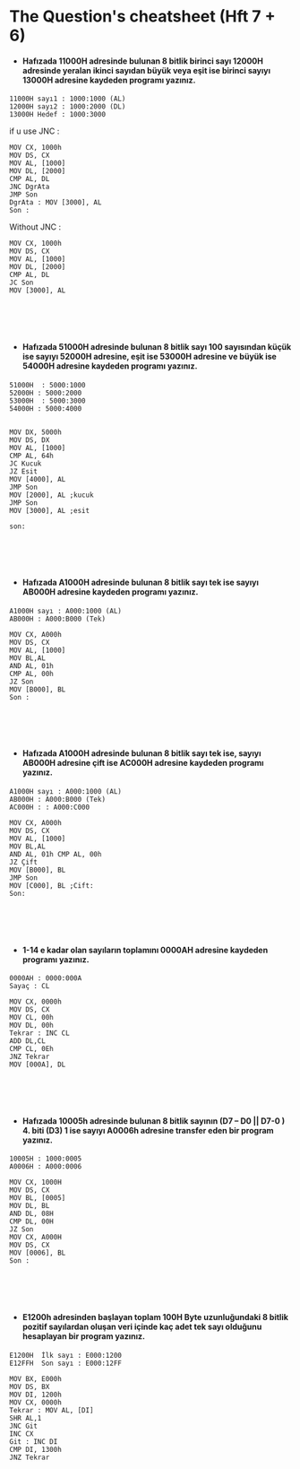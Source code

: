 # The Question's cheatsheet (Hft 7 + 6)

* #### Hafızada 11000H adresinde bulunan 8 bitlik birinci sayı 12000H adresinde yeralan ikinci sayıdan büyük veya eşit ise birinci sayıyı 13000H adresine kaydeden programı yazınız.

```
11000H sayı1 : 1000:1000 (AL) 
12000H sayı2 : 1000:2000 (DL) 
13000H Hedef : 1000:3000
```

if u use JNC :
```assembly
MOV CX, 1000h 
MOV DS, CX 
MOV AL, [1000] 
MOV DL, [2000] 
CMP AL, DL 
JNC DgrAta 
JMP Son
DgrAta : MOV [3000], AL 
Son :

```

Without JNC :

```assembly
MOV CX, 1000h 
MOV DS, CX 
MOV AL, [1000] 
MOV DL, [2000] 
CMP AL, DL
JC Son
MOV [3000], AL

```

<br>
<br>
<br>

* #### Hafızada 51000H adresinde bulunan 8 bitlik sayı 100 sayısından küçük ise sayıyı 52000H adresine, eşit ise 53000H adresine ve büyük ise 54000H adresine kaydeden programı yazınız.

```
51000H  : 5000:1000
52000H : 5000:2000 
53000H  : 5000:3000 
54000H : 5000:4000
  
```
```assembly
MOV DX, 5000h 
MOV DS, DX 
MOV AL, [1000] 
CMP AL, 64h
JC Kucuk
JZ Esit
MOV [4000], AL 
JMP Son
MOV [2000], AL ;kucuk
JMP Son 
MOV [3000], AL ;esit

son:
```
<br>
<br>
<br>



* #### Hafızada A1000H adresinde bulunan 8 bitlik sayı tek ise sayıyı AB000H adresine kaydeden programı yazınız.

```
A1000H sayı : A000:1000 (AL) 
AB000H : A000:B000 (Tek)
```
```assembly
MOV CX, A000h 
MOV DS, CX 
MOV AL, [1000] 
MOV BL,AL 
AND AL, 01h 
CMP AL, 00h
JZ Son
MOV [B000], BL
Son :
```
<br>
<br>
<br>


* #### Hafızada A1000H adresinde bulunan 8 bitlik sayı tek ise, sayıyı AB000H adresine çift ise AC000H adresine kaydeden programı yazınız.

```
A1000H sayı : A000:1000 (AL) 
AB000H : A000:B000 (Tek)
AC000H : : A000:C000
```
```assembly
MOV CX, A000h 
MOV DS, CX 
MOV AL, [1000] 
MOV BL,AL 
AND AL, 01h CMP AL, 00h
JZ Çift
MOV [B000], BL
JMP Son
MOV [C000], BL ;Cift:
Son:
```

<br>
<br>
<br>

* #### 1-14 e kadar olan sayıların toplamını 0000AH adresine kaydeden programı yazınız.

```
0000AH : 0000:000A
Sayaç : CL
```

```assembly
MOV CX, 0000h 
MOV DS, CX 
MOV CL, 00h 
MOV DL, 00h
Tekrar : INC CL
ADD DL,CL
CMP CL, 0Eh 
JNZ Tekrar 
MOV [000A], DL

```

<br>
<br>
<br>

* #### Hafızada 10005h adresinde bulunan 8 bitlik sayının (D7 – D0 || D7-0 ) 4. biti (D3) 1 ise sayıyı A0006h adresine transfer eden bir program yazınız.

```
10005H : 1000:0005 
A0006H : A000:0006
```

```assembly
MOV CX, 1000H 
MOV DS, CX 
MOV BL, [0005] 
MOV DL, BL
AND DL, 08H 
CMP DL, 00H 
JZ Son
MOV CX, A000H 
MOV DS, CX 
MOV [0006], BL
Son :
```
<br>
<br>
<br>


* #### E1200h adresinden başlayan toplam 100H Byte uzunluğundaki 8 bitlik pozitif sayılardan oluşan veri içinde kaç adet tek sayı olduğunu hesaplayan bir program yazınız.

```
E1200H  İlk sayı : E000:1200
E12FFH  Son sayı : E000:12FF
```

```assembly
MOV BX, E000h 
MOV DS, BX 
MOV DI, 1200h 
MOV CX, 0000h 
Tekrar : MOV AL, [DI] 
SHR AL,1
JNC Git
INC CX
Git : INC DI
CMP DI, 1300h 
JNZ Tekrar

```




